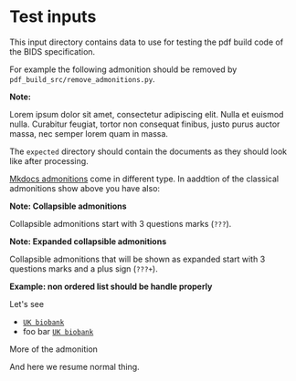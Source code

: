 # Test inputs

This input directory contains data to use for testing the pdf build code of the BIDS specification.

For example the following admonition should be removed by `pdf_build_src/remove_admonitions.py`.

**Note:**

Lorem ipsum dolor sit amet, consectetur adipiscing elit.
Nulla et euismod nulla.
Curabitur feugiat, tortor non consequat finibus, justo purus auctor massa,
nec semper lorem quam in massa.

The `expected` directory should contain the documents
as they should look like after processing.

[Mkdocs admonitions](https://squidfunk.github.io/mkdocs-material/reference/admonitions/#inline-blocks-inline-end)
come in different type. In aaddtion of the classical admonitions show above you have also:

**Note: Collapsible admonitions**

Collapsible admonitions start with 3 questions marks (`???`).

**Note: Expanded collapsible admonitions**

Collapsible admonitions that will be shown as expanded
start with 3 questions marks and a plus sign (`???+`).



**Example: non ordered list should be handle properly**

Let's see

-   [`UK biobank`](https://github.com/bids-standard/bids-examples/tree/master/genetics_ukbb)
-   foo bar [`UK biobank`](https://github.com/bids-standard/bids-examples/tree/master/genetics_ukbb)

More of the admonition

And here we resume normal thing.
